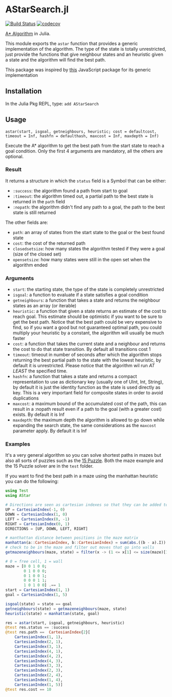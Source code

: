 # AStarSearch.jl
[![Build Status](https://github.com/PaoloSarti/AStarSearch.jl/workflows/CI/badge.svg)](https://github.com/PaoloSarti/AStarSearch.jl/actions?query=workflow%3ACI+branch%3Amaster)
[![codecov](https://codecov.io/gh/PaoloSarti/AStarSearch.jl/branch/main/graph/badge.svg?token=So4UrAd64G)](https://codecov.io/gh/PaoloSarti/AStarSearch.jl)


[A* Algorithm](https://en.wikipedia.org/wiki/A*_search_algorithm) in Julia.


This module exports the `astar` function that provides a generic implementation of the algorithm.
The type of the state is totally unrestricted, just provide the functions that give neighbour states and an heuristic given a state and the algorithm will find the best path.


This package was inspired by [this](https://www.npmjs.com/package/a-star) JavaScript package for its generic implementation

## Installation
In the Julia Pkg REPL, type: `add AStarSearch`

## Usage

`astar(start, isgoal, getneighbours, heuristic;
          cost = defaultcost, timeout = Inf, hashfn = defaulthash, maxcost = Inf, maxdepth = Inf)`

Execute the A* algorithm to get the best path from the start state to reach a goal condition.
Only the first 4 arguments are mandatory, all the others are optional.

### Result
It returns a structure in which the `status` field is a Symbol that can be either:
- `:success`: the algorithm found a path from start to goal
- `:timeout`: the algorithm timed out, a partial path to the best state is returned in the `path` field
- `:nopath`: the algorithm didn't find any path to a goal, the path to the best state is still returned

The other fields are:
- `path`: an array of states from the start state to the goal or the best found state
- `cost`: the cost of the returned path
- `closedsetsize`: how many states the algorithm tested if they were a goal (size of the closed set)
- `opensetsize`: how many states were still in the open set when the algorithm ended

### Arguments
- `start`: the starting state, the type of the state is completely unrestricted
- `isgoal`: a function to evaluate if a state satisfies a goal condition
- `getneighbours`: a function that takes a state and returns the neighbour states as an array (or iterable)
- `heuristic`: a function that given a state returns an estimate of the cost to reach goal. This estimate should be optimistic if you want to be sure to get the best path. Notice that the best path could be very expensive to find, so if you want a good but not guaranteed optimal path, you could multiply your heuristic by a constant, the algorithm will usually be much faster
- `cost`: a function that takes the current state and a neighbour and returns the cost to do that state transition. By default all transitions cost 1
- `timeout`: timeout in number of seconds after which the algorithm stops returning the best partial path to the state with the lowest heuristic, by default it is unrestricted. Please notice that the algorithm wil run _AT LEAST_ the specified time.
- `hashfn`: a function that takes a state and returns a compact representation to use as dictionary key (usually one of UInt, Int, String), by default it is just the identity function as the state is used directly as key. This is a very important field for composite states in order to avoid duplications
- `maxcost`: a maximum bound of the accumulated cost of the path, this can result in a :nopath result even if a path to the goal (with a greater cost) exists. By default it is Inf
- `maxdepth`: the maximum depth the algorithm is allowed to go down while expanding the search state, the same considerations as the `maxcost` parameter apply. By default it is Inf

### Examples
It's a very general algorithm so you can solve shortest paths in mazes but also all sorts of puzzles such as the [15 Puzzle](https://en.wikipedia.org/wiki/15_puzzle).
Both the maze example and the 15 Puzzle solver are in the `test` folder.

If you want to find the best path in a maze using the manhattan heuristic you can do the following:
```julia
using Test
using AStar

# Directions are seen as cartesian indexes so that they can be added to a position to get the next position
UP = CartesianIndex(-1, 0)
DOWN = CartesianIndex(1, 0)
LEFT = CartesianIndex(0, -1)
RIGHT = CartesianIndex(0, 1)
DIRECTIONS = [UP, DOWN, LEFT, RIGHT]

# manthattan distance between positions in the maze matrix
manhattan(a::CartesianIndex, b::CartesianIndex) = sum(abs.((b - a).I))
# check to be in the maze and filter out moves that go into walls
getmazeneighbours(maze, state) = filter(x -> (1 <= x[1] <= size(maze)[1]) && (1 <= x[2] <= size(maze)[2]) && (!maze[x]), [state + d for d in DIRECTIONS])

# 0 = free cell, 1 = wall
maze = [0 0 1 0 0;
        0 1 0 0 0;
        0 1 0 0 1;
        0 0 0 1 1;
        1 0 1 0 0] .== 1
start = CartesianIndex(1, 1)
goal = CartesianIndex(1, 5)

isgoal(state) = state == goal
getneighbours(state) = getmazeneighbours(maze, state)
heuristic(state) = manhattan(state, goal)

res = astar(start, isgoal, getneighbours, heuristic)
@test res.status == :success
@test res.path ==  CartesianIndex{2}[
    CartesianIndex(1, 1),
    CartesianIndex(2, 1),
    CartesianIndex(3, 1),
    CartesianIndex(4, 1),
    CartesianIndex(4, 2),
    CartesianIndex(4, 3),
    CartesianIndex(3, 3),
    CartesianIndex(2, 3),
    CartesianIndex(2, 4),
    CartesianIndex(1, 4),
    CartesianIndex(1, 5)]
@test res.cost == 10
```
